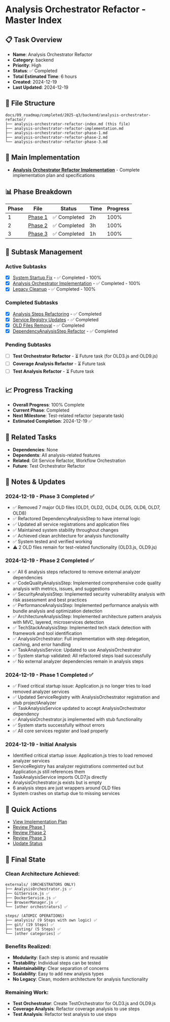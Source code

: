 # Analysis Orchestrator Refactor - Master Index

## 📋 Task Overview
- **Name**: Analysis Orchestrator Refactor
- **Category**: backend
- **Priority**: High
- **Status**: ✅ Completed
- **Total Estimated Time**: 6 hours
- **Created**: 2024-12-19
- **Last Updated**: 2024-12-19

## 📁 File Structure
```
docs/09_roadmap/completed/2025-q3/backend/analysis-orchestrator-refactor/
├── analysis-orchestrator-refactor-index.md (this file)
├── analysis-orchestrator-refactor-implementation.md
├── analysis-orchestrator-refactor-phase-1.md
├── analysis-orchestrator-refactor-phase-2.md
└── analysis-orchestrator-refactor-phase-3.md
```

## 🎯 Main Implementation
- **[Analysis Orchestrator Refactor Implementation](./analysis-orchestrator-refactor-implementation.md)** - Complete implementation plan and specifications

## 📊 Phase Breakdown
| Phase | File | Status | Time | Progress |
|-------|------|--------|------|----------|
| 1 | [Phase 1](./analysis-orchestrator-refactor-phase-1.md) | ✅ Completed | 2h | 100% |
| 2 | [Phase 2](./analysis-orchestrator-refactor-phase-2.md) | ✅ Completed | 3h | 100% |
| 3 | [Phase 3](./analysis-orchestrator-refactor-phase-3.md) | ✅ Completed | 1h | 100% |

## 🔄 Subtask Management
### Active Subtasks
- [x] [System Startup Fix](./analysis-orchestrator-refactor-phase-1.md) - ✅ Completed - 100%
- [x] [Analysis Orchestrator Implementation](./analysis-orchestrator-refactor-phase-2.md) - ✅ Completed - 100%
- [x] [Legacy Cleanup](./analysis-orchestrator-refactor-phase-3.md) - ✅ Completed - 100%

### Completed Subtasks
- [x] [Analysis Steps Refactoring](./analysis-orchestrator-refactor-phase-2.md) - ✅ Completed
- [x] [Service Registry Updates](./analysis-orchestrator-refactor-phase-2.md) - ✅ Completed
- [x] [OLD Files Removal](./analysis-orchestrator-refactor-phase-3.md) - ✅ Completed
- [x] [DependencyAnalysisStep Refactor](./analysis-orchestrator-refactor-phase-3.md) - ✅ Completed

### Pending Subtasks
- [ ] **Test Orchestrator Refactor** - ⏳ Future task (for OLD3.js and OLD9.js)
- [ ] **Coverage Analysis Refactor** - ⏳ Future task
- [ ] **Test Analysis Refactor** - ⏳ Future task

## 📈 Progress Tracking
- **Overall Progress**: 100% Complete
- **Current Phase**: Completed
- **Next Milestone**: Test-related refactor (separate task)
- **Estimated Completion**: 2024-12-19 ✅

## 🔗 Related Tasks
- **Dependencies**: None
- **Dependents**: All analysis-related features
- **Related**: Git Service Refactor, Workflow Orchestration
- **Future**: Test Orchestrator Refactor

## 📝 Notes & Updates

### 2024-12-19 - Phase 3 Completed ✅
- ✅ Removed 7 major OLD files (OLD1, OLD2, OLD4, OLD5, OLD6, OLD7, OLD8)
- ✅ Refactored DependencyAnalysisStep to have internal logic
- ✅ Updated all service registrations and application files
- ✅ Maintained system stability throughout changes
- ✅ Achieved clean architecture for analysis functionality
- ✅ System tested and verified working
- ⚠️ 2 OLD files remain for test-related functionality (OLD3.js, OLD9.js)

### 2024-12-19 - Phase 2 Completed ✅
- ✅ All 6 analysis steps refactored to remove external analyzer dependencies
- ✅ CodeQualityAnalysisStep: Implemented comprehensive code quality analysis with metrics, issues, and suggestions
- ✅ SecurityAnalysisStep: Implemented security vulnerability analysis with risk assessment and best practices
- ✅ PerformanceAnalysisStep: Implemented performance analysis with bundle analysis and optimization detection
- ✅ ArchitectureAnalysisStep: Implemented architecture pattern analysis with MVC, layered, microservices detection
- ✅ TechStackAnalysisStep: Implemented tech stack detection with framework and tool identification
- ✅ AnalysisOrchestrator: Full implementation with step delegation, caching, and error handling
- ✅ TaskAnalysisService: Updated to use AnalysisOrchestrator
- ✅ System startup validated: All refactored steps load successfully
- ✅ No external analyzer dependencies remain in analysis steps

### 2024-12-19 - Phase 1 Completed ✅
- ✅ Fixed critical startup issue: Application.js no longer tries to load removed analyzer services
- ✅ Updated ServiceRegistry with AnalysisOrchestrator registration and stub projectAnalyzer
- ✅ TaskAnalysisService updated to accept AnalysisOrchestrator dependency
- ✅ AnalysisOrchestrator.js implemented with stub functionality
- ✅ System starts successfully without errors
- ✅ All core services register and load properly

### 2024-12-19 - Initial Analysis
- Identified critical startup issue: Application.js tries to load removed analyzer services
- ServiceRegistry has analyzer registrations commented out but Application.js still references them
- TaskAnalysisService imports OLD7.js directly
- AnalysisOrchestrator.js exists but is empty
- 6 analysis steps are just wrappers around OLD files
- System crashes on startup due to missing services

## 🚀 Quick Actions
- [View Implementation Plan](./analysis-orchestrator-refactor-implementation.md)
- [Review Phase 1](./analysis-orchestrator-refactor-phase-1.md)
- [Review Phase 2](./analysis-orchestrator-refactor-phase-2.md)
- [Review Phase 3](./analysis-orchestrator-refactor-phase-3.md)
- [Update Status](#notes--updates)

## 🎉 Final State

### Clean Architecture Achieved:
```
externals/ (ORCHESTRATORS ONLY)
├── AnalysisOrchestrator.js ✅
├── GitService.js ✅
├── DockerService.js ✅
├── BrowserManager.js ✅
└── [other orchestrators] ✅

steps/ (ATOMIC OPERATIONS)
├── analysis/ (9 Steps with own logic) ✅
├── git/ (19 Steps) ✅
├── testing/ (5 Steps) ✅
└── [other categories] ✅
```

### Benefits Realized:
- **Modularity**: Each step is atomic and reusable
- **Testability**: Individual steps can be tested
- **Maintainability**: Clear separation of concerns
- **Scalability**: Easy to add new analysis types
- **No Legacy**: Clean, modern architecture for analysis functionality

### Remaining Work:
- **Test Orchestrator**: Create TestOrchestrator for OLD3.js and OLD9.js
- **Coverage Analysis**: Refactor coverage analysis to use steps
- **Test Analysis**: Refactor test analysis to use steps 